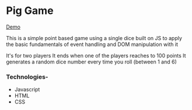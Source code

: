 # Pig Game

[Demo](https://annasakivska.github.io/Pig-Game/index.html)

This is a simple point based game using a single dice built on JS to apply the basic fundamentals of event handling and DOM manipulation with it

It's for two players
It ends when one of the players reaches to 100 points
It generates a random dice number every time you roll (between 1 and 6)

### Technologies-

- Javascript
- HTML
- CSS
